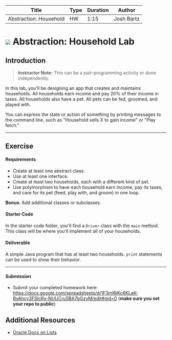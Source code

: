 | Title | Type | Duration | Author |
| -- | -- | -- | -- |
| Abstraction: Household | HW  | 1:15 | Josh Bartz |

# ![](https://ga-dash.s3.amazonaws.com/production/assets/logo-9f88ae6c9c3871690e33280fcf557f33.png) Abstraction: Household Lab

## Introduction

> **Instructor Note:** This can be a pair-programming activity or done independently.

In this lab, you'll be designing an app that creates and maintains households. All households earn income and pay 20% of their income in taxes. All households also have a pet. All pets can be fed, groomed, and played with.

You can express the state or action of something by printing messages to the command line, such as "Household sells X to gain income" or "Play fetch."

----

## Exercise

#### Requirements

- Create at least one abstract class.
- Use at least one interface.
- Create at least two households, each with a different kind of pet.
- Use polymorphism to have each household earn income, pay its taxes, and care for its pet (feed, play with, and groom) in one loop.

**Bonus**: Add additional classes or subclasses.

#### Starter Code

In the starter code folder, you'll find a `Driver` class with the `main` method. This class will be where you'll implement all of your households.

#### Deliverable

A simple Java program that has at least two households. `print` statements can be used to show their behavior.

---

#### Submission 
- Submit your completed homework here: https://docs.google.com/spreadsheets/d/1F3ml6jKc6KLaK-BvAhcy3FSIcRy-NUUCru5BA7bGzyM/edit#gid=0  (**make sure you set your repo to public**)



## Additional Resources

- [Oracle Docs on Lists](https://docs.oracle.com/javase/8/docs/api/java/util/List.html)